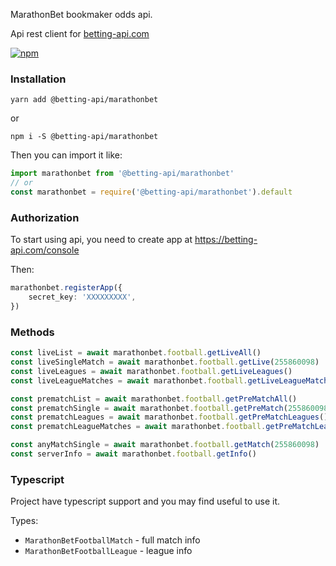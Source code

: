 MarathonBet bookmaker odds api. 

Api rest client for [betting-api.com](https://betting-api.com)

[![npm](https://img.shields.io/npm/v/@betting-api/marathonbet)](https://www.npmjs.com/package/@betting-api/marathonbet)

### Installation

`yarn add @betting-api/marathonbet`

or

`npm i -S @betting-api/marathonbet`


Then you can import it like:

```typescript
import marathonbet from '@betting-api/marathonbet'
// or
const marathonbet = require('@betting-api/marathonbet').default
```


### Authorization

To start using api, you need to create app at 
https://betting-api.com/console

Then:

```typescript
marathonbet.registerApp({
    secret_key: 'XXXXXXXXX',
})
```


### Methods

```typescript
const liveList = await marathonbet.football.getLiveAll()
const liveSingleMatch = await marathonbet.football.getLive(255860098)
const liveLeagues = await marathonbet.football.getLiveLeagues()
const liveLeagueMatches = await marathonbet.football.getLiveLeagueMatches('league_id')

const prematchList = await marathonbet.football.getPreMatchAll()
const prematchSingle = await marathonbet.football.getPreMatch(255860098)
const prematchLeagues = await marathonbet.football.getPreMatchLeagues()
const prematchLeagueMatches = await marathonbet.football.getPreMatchLeagueMatches('league_id')

const anyMatchSingle = await marathonbet.football.getMatch(255860098)
const serverInfo = await marathonbet.football.getInfo()
```



### Typescript

Project have typescript support and you may find useful to use it.

Types:
- `MarathonBetFootballMatch` - full match info
- `MarathonBetFootballLeague` - league info
